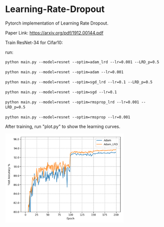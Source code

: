 # Learning-Rate-Dropout
Pytorch implementation of Learning Rate Dropout.

Paper Link: https://arxiv.org/pdf/1912.00144.pdf

Train ResNet-34 for Cifar10:

run:

    python main.py --model=resnet --optim=adam_lrd --lr=0.001 --LRD_p=0.5

    python main.py --model=resnet --optim=adam --lr=0.001

    python main.py --model=resnet --optim=sgd_lrd --lr=0.1 --LRD_p=0.5

    python main.py --model=resnet --optim=sgd --lr=0.1 

    python main.py --model=resnet --optim=rmsprop_lrd --lr=0.001 --LRD_p=0.5
    
    python main.py --model=resnet --optim=rmsprop --lr=0.001
    
After training, run "plot.py" to show the learning curves.

<img src='https://github.com/HuangxingLin123/Learning-Rate-Dropout/blob/master/img/adam_test.png' width=380>
